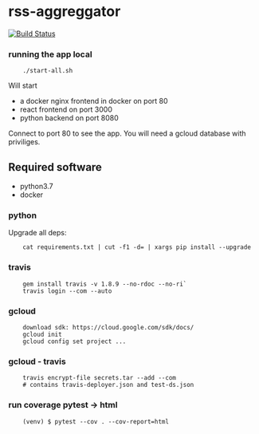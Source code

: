 # rss-aggreggator

[![Build Status](https://travis-ci.com/klaasjanelzinga/rss-aggreggator.svg?branch=master)](https://travis-ci.com/klaasjanelzinga/rss-aggreggator)


### running the app local

        ./start-all.sh

Will start 

- a docker nginx frontend in docker on port 80
- react frontend on port 3000
- python backend on port 8080

Connect to port 80 to see the app. You will need a gcloud database with priviliges.

## Required software

- python3.7
- docker


### python 

Upgrade all deps:

        cat requirements.txt | cut -f1 -d= | xargs pip install --upgrade 

### travis

        gem install travis -v 1.8.9 --no-rdoc --no-ri`
        travis login --com --auto
       
     
### gcloud

        download sdk: https://cloud.google.com/sdk/docs/
        gcloud init
        gcloud config set project ...

### gcloud - travis

        travis encrypt-file secrets.tar --add --com
        # contains travis-deployer.json and test-ds.json
        
    
### run coverage pytest -> html

        (venv) $ pytest --cov . --cov-report=html 

